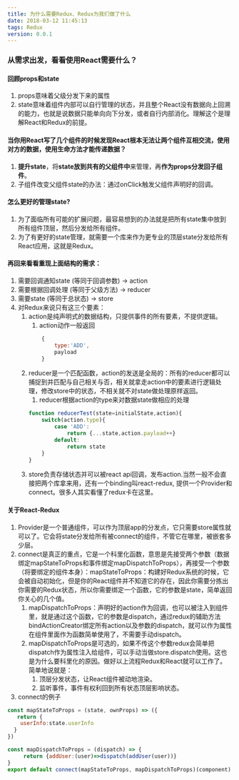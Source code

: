 ```yaml
---
title: 为什么需要Redux、Redux为我们做了什么
date: 2018-03-12 11:45:13
tags: Redux
version: 0.0.1
---
```


### 从需求出发，看看使用React需要什么？
#### 回顾props和state
1. props意味着父级分发下来的属性
2. state意味着组件内部可以自行管理的状态，并且整个React没有数据向上回溯的能力，也就是说数据只能单向向下分发，或者自行内部消化。理解这个是理解React和Redux的前提。
#### 当你用React写了几个组件的时候发现React根本无法让两个组件互相交流，使用对方的数据，使用生命方法才能传递数据？
1. **提升state**，将**state放到共有的父组件中**来管理，再**作为props分发回子组件**。
3. 子组件改变父组件state的办法：通过onClick触发父组件声明好的回调。
#### 怎么更好的管理state?
1. 为了面临所有可能的扩展问题，最容易想到的办法就是把所有state集中放到所有组件顶层，然后分发给所有组件。
2. 为了有更好的state管理，就需要一个库来作为更专业的顶层state分发给所有React应用，这就是Redux。
#### 再回来看看重现上面结构的需求：
1. 需要回调通知state (等同于回调参数) -> action
2. 需要根据回调处理 (等同于父级方法) -> reducer
3. 需要state (等同于总状态) -> store
4. 对Redux来说只有这三个要素：
    1. action是纯声明式的数据结构，只提供事件的所有要素，不提供逻辑。
        1. action动作一般返回
        ```js
            {
                type:'ADD',
                payload
            }
        ```
    2. reducer是一个匹配函数，action的发送是全局的：所有的reducer都可以捕捉到并匹配与自己相关与否，相关就拿走action中的要素进行逻辑处理，修改store中的状态，不相关就不对state做处理原样返回。
        1. reducer根据action的type来对数据state做相应的处理
        ```js
        function reducerTest(state=initialState,action){
            switch(action.type){
                case 'ADD':
                    return {...state,action.payload++}
                default:
                    return state
            }
        }
        ```
    3. store负责存储状态并可以被react api回调，发布action.当然一般不会直接把两个库拿来用，还有一个binding叫react-redux, 提供一个Provider和connect。很多人其实看懂了redux卡在这里。
#### 关于React-Redux
1. Provider是一个普通组件，可以作为顶层app的分发点，它只需要store属性就可以了。它会将state分发给所有被connect的组件，不管它在哪里，被嵌套多少层。
2. connect是真正的重点，它是一个科里化函数，意思是先接受两个参数（数据绑定mapStateToProps和事件绑定mapDispatchToProps），再接受一个参数（将要绑定的组件本身）：mapStateToProps：构建好Redux系统的时候，它会被自动初始化，但是你的React组件并不知道它的存在，因此你需要分拣出你需要的Redux状态，所以你需要绑定一个函数，它的参数是state，简单返回你关心的几个值。
    1. mapDispatchToProps：声明好的action作为回调，也可以被注入到组件里，就是通过这个函数，它的参数是dispatch，通过redux的辅助方法bindActionCreator绑定所有action以及参数的dispatch，就可以作为属性在组件里面作为函数简单使用了，不需要手动dispatch。
    2. mapDispatchToProps是可选的，如果不传这个参数redux会简单把dispatch作为属性注入给组件，可以手动当做store.dispatch使用。这也是为什么要科里化的原因。做好以上流程Redux和React就可以工作了。简单地说就是：
        1. 顶层分发状态，让React组件被动地渲染。
        2. 监听事件，事件有权利回到所有状态顶层影响状态。
3. connect的例子
```js
const mapStateToProps = (state, ownProps) => ({
   return {
    userInfo:state.userInfo
  }
})

const mapDispatchToProps = (dispatch) => {
     return {addUser:(user)=>dispatch(addUser(user))}
}
export default connect(mapStateToProps, mapDispatchToProps)(component)
```